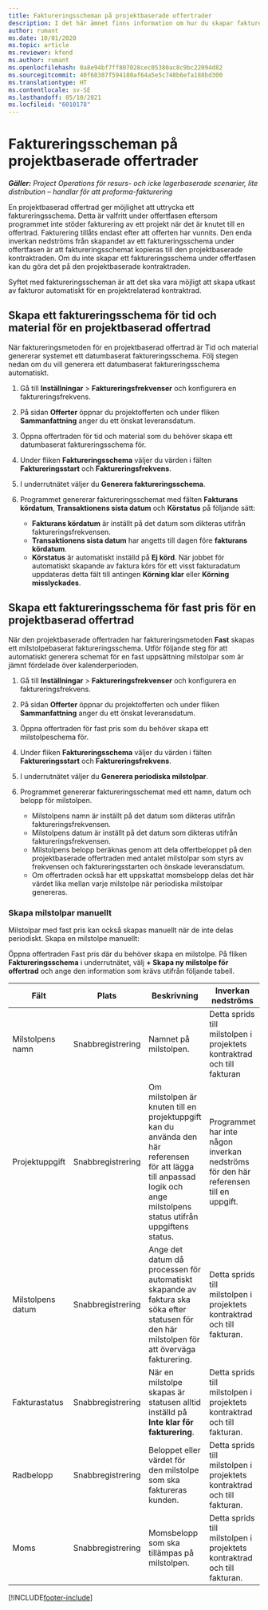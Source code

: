 ```yaml
---
title: Faktureringsscheman på projektbaserade offertrader
description: I det här ämnet finns information om hur du skapar faktureringsscheman och milstolpar för offertrader.
author: rumant
ms.date: 10/01/2020
ms.topic: article
ms.reviewer: kfend
ms.author: rumant
ms.openlocfilehash: 0a8e94bf7ff807028cec05380ac8c9bc22094d82
ms.sourcegitcommit: 40f68387f594180af64a5e5c748b6efa188bd300
ms.translationtype: HT
ms.contentlocale: sv-SE
ms.lasthandoff: 05/10/2021
ms.locfileid: "6010178"
---
```

# <a name="invoice-schedules-on-project-based-quote-lines"></a>Faktureringsscheman på projektbaserade offertrader

_**Gäller:** Project Operations för resurs- och icke lagerbaserade scenarier, lite distribution – handlar för att proforma-fakturering_

En projektbaserad offertrad ger möjlighet att uttrycka ett faktureringsschema. Detta är valfritt under offertfasen eftersom programmet inte stöder fakturering av ett projekt när det är knutet till en offertrad. Fakturering tillåts endast efter att offerten har vunnits. Den enda inverkan nedströms från skapandet av ett faktureringsschema under offertfasen är att faktureringsschemat kopieras till den projektbaserade kontraktraden. Om du inte skapar ett faktureringsschema under offertfasen kan du göra det på den projektbaserade kontraktraden.

Syftet med faktureringsscheman är att det ska vara möjligt att skapa utkast av fakturor automatiskt för en projektrelaterad kontraktrad. 

## <a name="create-a-time-and-material-invoice-schedule-for-a-project-based-quote-line"></a>Skapa ett faktureringsschema för tid och material för en projektbaserad offertrad

När faktureringsmetoden för en projektbaserad offertrad är Tid och material genererar systemet ett datumbaserat faktureringsschema. Följ stegen nedan om du vill generera ett datumbaserat faktureringsschema automatiskt.

1. Gå till **Inställningar** > **Faktureringsfrekvenser** och konfigurera en faktureringsfrekvens.
2. På sidan **Offerter** öppnar du projektofferten och under fliken **Sammanfattning** anger du ett önskat leveransdatum.
3. Öppna offertraden för tid och material som du behöver skapa ett datumbaserat faktureringsschema för. 
4. Under fliken **Faktureringsschema** väljer du värden i fälten **Faktureringsstart** och **Faktureringsfrekvens**. 
5. I underrutnätet väljer du **Generera faktureringsschema**.
6. Programmet genererar faktureringsschemat med fälten **Fakturans kördatum**, **Transaktionens sista datum** och **Körstatus** på följande sätt:

    - **Fakturans kördatum** är inställt på det datum som dikteras utifrån faktureringsfrekvensen.
    - **Transaktionens sista datum** har angetts till dagen före **fakturans kördatum**.
    - **Körstatus** är automatiskt inställd på **Ej körd**. När jobbet för automatiskt skapande av faktura körs för ett visst fakturadatum uppdateras detta fält till antingen **Körning klar** eller **Körning misslyckades**.

## <a name="create-a-fixed-price-invoice-schedule-for-a-project-based-quote-line"></a>Skapa ett faktureringsschema för fast pris för en projektbaserad offertrad

När den projektbaserade offertraden har faktureringsmetoden **Fast** skapas ett milstolpebaserat faktureringsschema. Utför följande steg för att automatiskt generera schemat för en fast uppsättning milstolpar som är jämnt fördelade över kalenderperioden.

1. Gå till **Inställningar** > **Faktureringsfrekvenser** och konfigurera en faktureringsfrekvens.
2. På sidan **Offerter** öppnar du projektofferten och under fliken **Sammanfattning** anger du ett önskat leveransdatum.
3. Öppna offertraden för fast pris som du behöver skapa ett milstolpeschema för. 
4. Under fliken **Faktureringsschema** väljer du värden i fälten **Faktureringsstart** och **Faktureringsfrekvens**. 
5. I underrutnätet väljer du **Generera periodiska milstolpar**.
6. Programmet genererar faktureringsschemat med ett namn, datum och belopp för milstolpen.

    - Milstolpens namn är inställt på det datum som dikteras utifrån faktureringsfrekvensen.
    - Milstolpens datum är inställt på det datum som dikteras utifrån faktureringsfrekvensen.
    - Milstolpens belopp beräknas genom att dela offertbeloppet på den projektbaserade offertraden med antalet milstolpar som styrs av frekvensen och faktureringsstarten och önskade leveransdatum.
    - Om offertraden också har ett uppskattat momsbelopp delas det här värdet lika mellan varje milstolpe när periodiska milstolpar genereras.

### <a name="manually-create-milestones"></a>Skapa milstolpar manuellt

Milstolpar med fast pris kan också skapas manuellt när de inte delas periodiskt. Skapa en milstolpe manuellt:

Öppna offertraden Fast pris där du behöver skapa en milstolpe. På fliken **Faktureringsschema** i underrutnätet, välj **+ Skapa ny milstolpe för offertrad** och ange den information som krävs utifrån följande tabell.

| **Fält** | **Plats** | **Beskrivning** | **Inverkan nedströms** |
| --- | --- | --- | --- |
| Milstolpens namn | Snabbregistrering | Namnet på milstolpen. | Detta sprids till milstolpen i projektets kontraktrad och till fakturan |
| Projektuppgift | Snabbregistrering | Om milstolpen är knuten till en projektuppgift kan du använda den här referensen för att lägga till anpassad logik och ange milstolpens status utifrån uppgiftens status. | Programmet har inte någon inverkan nedströms för den här referensen till en uppgift. |
| Milstolpens datum | Snabbregistrering | Ange det datum då processen för automatiskt skapande av faktura ska söka efter statusen för den här milstolpen för att överväga fakturering. | Detta sprids till milstolpen i projektets kontraktrad och till fakturan. |
| Fakturastatus | Snabbregistrering | När en milstolpe skapas är statusen alltid inställd på **Inte klar för fakturering**. | Detta sprids till milstolpen i projektets kontraktrad och till fakturan. |
| Radbelopp | Snabbregistrering | Beloppet eller värdet för den milstolpe som ska faktureras kunden. | Detta sprids till milstolpen i projektets kontraktrad och till fakturan. |
| Moms | Snabbregistrering | Momsbelopp som ska tillämpas på milstolpen. | Detta sprids till milstolpen i projektets kontraktrad och till fakturan. |


[!INCLUDE[footer-include](../includes/footer-banner.md)]
